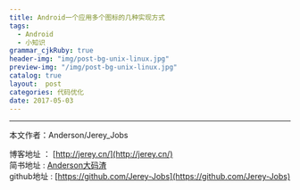 ```yaml
---
title: Android一个应用多个图标的几种实现方式
tags:
  - Android
  - 小知识
grammar_cjkRuby: true
header-img: "img/post-bg-unix-linux.jpg"
preview-img: "/img/post-bg-unix-linux.jpg"
catalog: true
layout:  post
categories: 代码优化
date: 2017-05-03
---
```



----------
本文作者：Anderson/Jerey_Jobs

博客地址   ： [http://jerey.cn/](http://jerey.cn/)<br>
简书地址   :  [Anderson大码渣](http://www.jianshu.com/users/016a5ba708a0/latest_articles)<br>
github地址 :  [https://github.com/Jerey-Jobs](https://github.com/Jerey-Jobs)
